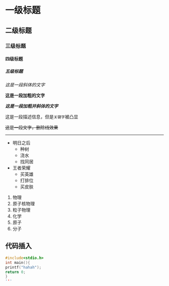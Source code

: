 # 一级标题
## 二级标题
### 三级标题
#### 四级标题
##### 五级标题

*这是一段斜体的文字*

**这是一段加粗的文字**

***这是一段加粗并斜体的文字***


这是一段描述信息，但是`关键字`被凸显

~~这是一段文字，删除线效果~~

*****

* 明日之后
  * 种树
  * 浇水
  * 找同居
* 王者荣耀
  * 买英雄
  * 打排位
  * 买皮肤

1. 物理
  1. 原子核物理
  2. 粒子物理
2. 化学
  1. 原子
  2. 分子
## 代码插入

```c
#include<stdio.h>
int main(){
printf("hahah");
return 0;
}
'''



